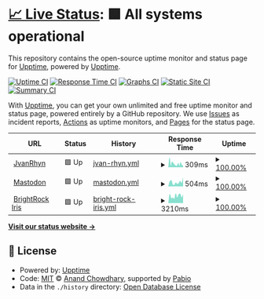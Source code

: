 # [📈 Live Status](https://upptime.github.io/upptime): <!--live status--> **🟩 All systems operational**

This repository contains the open-source uptime monitor and status page for [Upptime](https://upptime.js.org), powered by [Upptime](https://github.com/upptime/upptime).

[![Uptime CI](https://github.com/jvanrhyn/upptime/workflows/Uptime%20CI/badge.svg)](https://github.com/jvanrhyn/upptime/actions?query=workflow%3A%22Uptime+CI%22)
[![Response Time CI](https://github.com/jvanrhyn/upptime/workflows/Response%20Time%20CI/badge.svg)](https://github.com/jvanrhyn/upptime/actions?query=workflow%3A%22Response+Time+CI%22)
[![Graphs CI](https://github.com/jvanrhyn/upptime/workflows/Graphs%20CI/badge.svg)](https://github.com/jvanrhyn/upptime/actions?query=workflow%3A%22Graphs+CI%22)
[![Static Site CI](https://github.com/jvanrhyn/upptime/workflows/Static%20Site%20CI/badge.svg)](https://github.com/jvanrhyn/upptime/actions?query=workflow%3A%22Static+Site+CI%22)
[![Summary CI](https://github.com/jvanrhyn/upptime/workflows/Summary%20CI/badge.svg)](https://github.com/jvanrhyn/upptime/actions?query=workflow%3A%22Summary+CI%22)

With [Upptime](https://upptime.js.org), you can get your own unlimited and free uptime monitor and status page, powered entirely by a GitHub repository. We use [Issues](https://github.com/upptime/upptime/issues) as incident reports, [Actions](https://github.com/jvanrhyn/upptime/actions) as uptime monitors, and [Pages](https://upptime.github.io/upptime) for the status page.

<!--start: status pages-->
<!-- This summary is generated by Upptime (https://github.com/upptime/upptime) -->
<!-- Do not edit this manually, your changes will be overwritten -->
<!-- prettier-ignore -->
| URL | Status | History | Response Time | Uptime |
| --- | ------ | ------- | ------------- | ------ |
| <img alt="" src="https://icons.duckduckgo.com/ip3/jvanrhyn.co.za.ico" height="13"> [JvanRhyn](https://jvanrhyn.co.za) | 🟩 Up | [jvan-rhyn.yml](https://github.com/jvanrhyn/upptime/commits/HEAD/history/jvan-rhyn.yml) | <details><summary><img alt="Response time graph" src="./graphs/jvan-rhyn/response-time-week.png" height="20"> 309ms</summary><br><a href="https://jvanrhyn.github.io/upptime/history/jvan-rhyn"><img alt="Response time 309" src="https://img.shields.io/endpoint?url=https%3A%2F%2Fraw.githubusercontent.com%2Fjvanrhyn%2Fupptime%2FHEAD%2Fapi%2Fjvan-rhyn%2Fresponse-time.json"></a><br><a href="https://jvanrhyn.github.io/upptime/history/jvan-rhyn"><img alt="24-hour response time 165" src="https://img.shields.io/endpoint?url=https%3A%2F%2Fraw.githubusercontent.com%2Fjvanrhyn%2Fupptime%2FHEAD%2Fapi%2Fjvan-rhyn%2Fresponse-time-day.json"></a><br><a href="https://jvanrhyn.github.io/upptime/history/jvan-rhyn"><img alt="7-day response time 309" src="https://img.shields.io/endpoint?url=https%3A%2F%2Fraw.githubusercontent.com%2Fjvanrhyn%2Fupptime%2FHEAD%2Fapi%2Fjvan-rhyn%2Fresponse-time-week.json"></a><br><a href="https://jvanrhyn.github.io/upptime/history/jvan-rhyn"><img alt="30-day response time 309" src="https://img.shields.io/endpoint?url=https%3A%2F%2Fraw.githubusercontent.com%2Fjvanrhyn%2Fupptime%2FHEAD%2Fapi%2Fjvan-rhyn%2Fresponse-time-month.json"></a><br><a href="https://jvanrhyn.github.io/upptime/history/jvan-rhyn"><img alt="1-year response time 309" src="https://img.shields.io/endpoint?url=https%3A%2F%2Fraw.githubusercontent.com%2Fjvanrhyn%2Fupptime%2FHEAD%2Fapi%2Fjvan-rhyn%2Fresponse-time-year.json"></a></details> | <details><summary><a href="https://jvanrhyn.github.io/upptime/history/jvan-rhyn">100.00%</a></summary><a href="https://jvanrhyn.github.io/upptime/history/jvan-rhyn"><img alt="All-time uptime 100.00%" src="https://img.shields.io/endpoint?url=https%3A%2F%2Fraw.githubusercontent.com%2Fjvanrhyn%2Fupptime%2FHEAD%2Fapi%2Fjvan-rhyn%2Fuptime.json"></a><br><a href="https://jvanrhyn.github.io/upptime/history/jvan-rhyn"><img alt="24-hour uptime 100.00%" src="https://img.shields.io/endpoint?url=https%3A%2F%2Fraw.githubusercontent.com%2Fjvanrhyn%2Fupptime%2FHEAD%2Fapi%2Fjvan-rhyn%2Fuptime-day.json"></a><br><a href="https://jvanrhyn.github.io/upptime/history/jvan-rhyn"><img alt="7-day uptime 100.00%" src="https://img.shields.io/endpoint?url=https%3A%2F%2Fraw.githubusercontent.com%2Fjvanrhyn%2Fupptime%2FHEAD%2Fapi%2Fjvan-rhyn%2Fuptime-week.json"></a><br><a href="https://jvanrhyn.github.io/upptime/history/jvan-rhyn"><img alt="30-day uptime 100.00%" src="https://img.shields.io/endpoint?url=https%3A%2F%2Fraw.githubusercontent.com%2Fjvanrhyn%2Fupptime%2FHEAD%2Fapi%2Fjvan-rhyn%2Fuptime-month.json"></a><br><a href="https://jvanrhyn.github.io/upptime/history/jvan-rhyn"><img alt="1-year uptime 100.00%" src="https://img.shields.io/endpoint?url=https%3A%2F%2Fraw.githubusercontent.com%2Fjvanrhyn%2Fupptime%2FHEAD%2Fapi%2Fjvan-rhyn%2Fuptime-year.json"></a></details>
| <img alt="" src="https://icons.duckduckgo.com/ip3/mastodon.social.ico" height="13"> [Mastodon](https://mastodon.social) | 🟩 Up | [mastodon.yml](https://github.com/jvanrhyn/upptime/commits/HEAD/history/mastodon.yml) | <details><summary><img alt="Response time graph" src="./graphs/mastodon/response-time-week.png" height="20"> 504ms</summary><br><a href="https://jvanrhyn.github.io/upptime/history/mastodon"><img alt="Response time 504" src="https://img.shields.io/endpoint?url=https%3A%2F%2Fraw.githubusercontent.com%2Fjvanrhyn%2Fupptime%2FHEAD%2Fapi%2Fmastodon%2Fresponse-time.json"></a><br><a href="https://jvanrhyn.github.io/upptime/history/mastodon"><img alt="24-hour response time 1080" src="https://img.shields.io/endpoint?url=https%3A%2F%2Fraw.githubusercontent.com%2Fjvanrhyn%2Fupptime%2FHEAD%2Fapi%2Fmastodon%2Fresponse-time-day.json"></a><br><a href="https://jvanrhyn.github.io/upptime/history/mastodon"><img alt="7-day response time 504" src="https://img.shields.io/endpoint?url=https%3A%2F%2Fraw.githubusercontent.com%2Fjvanrhyn%2Fupptime%2FHEAD%2Fapi%2Fmastodon%2Fresponse-time-week.json"></a><br><a href="https://jvanrhyn.github.io/upptime/history/mastodon"><img alt="30-day response time 504" src="https://img.shields.io/endpoint?url=https%3A%2F%2Fraw.githubusercontent.com%2Fjvanrhyn%2Fupptime%2FHEAD%2Fapi%2Fmastodon%2Fresponse-time-month.json"></a><br><a href="https://jvanrhyn.github.io/upptime/history/mastodon"><img alt="1-year response time 504" src="https://img.shields.io/endpoint?url=https%3A%2F%2Fraw.githubusercontent.com%2Fjvanrhyn%2Fupptime%2FHEAD%2Fapi%2Fmastodon%2Fresponse-time-year.json"></a></details> | <details><summary><a href="https://jvanrhyn.github.io/upptime/history/mastodon">100.00%</a></summary><a href="https://jvanrhyn.github.io/upptime/history/mastodon"><img alt="All-time uptime 100.00%" src="https://img.shields.io/endpoint?url=https%3A%2F%2Fraw.githubusercontent.com%2Fjvanrhyn%2Fupptime%2FHEAD%2Fapi%2Fmastodon%2Fuptime.json"></a><br><a href="https://jvanrhyn.github.io/upptime/history/mastodon"><img alt="24-hour uptime 100.00%" src="https://img.shields.io/endpoint?url=https%3A%2F%2Fraw.githubusercontent.com%2Fjvanrhyn%2Fupptime%2FHEAD%2Fapi%2Fmastodon%2Fuptime-day.json"></a><br><a href="https://jvanrhyn.github.io/upptime/history/mastodon"><img alt="7-day uptime 100.00%" src="https://img.shields.io/endpoint?url=https%3A%2F%2Fraw.githubusercontent.com%2Fjvanrhyn%2Fupptime%2FHEAD%2Fapi%2Fmastodon%2Fuptime-week.json"></a><br><a href="https://jvanrhyn.github.io/upptime/history/mastodon"><img alt="30-day uptime 100.00%" src="https://img.shields.io/endpoint?url=https%3A%2F%2Fraw.githubusercontent.com%2Fjvanrhyn%2Fupptime%2FHEAD%2Fapi%2Fmastodon%2Fuptime-month.json"></a><br><a href="https://jvanrhyn.github.io/upptime/history/mastodon"><img alt="1-year uptime 100.00%" src="https://img.shields.io/endpoint?url=https%3A%2F%2Fraw.githubusercontent.com%2Fjvanrhyn%2Fupptime%2FHEAD%2Fapi%2Fmastodon%2Fuptime-year.json"></a></details>
| <img alt="" src="https://icons.duckduckgo.com/ip3/iris.brightrock.co.za.ico" height="13"> [BrightRock Iris](https://iris.brightrock.co.za) | 🟩 Up | [bright-rock-iris.yml](https://github.com/jvanrhyn/upptime/commits/HEAD/history/bright-rock-iris.yml) | <details><summary><img alt="Response time graph" src="./graphs/bright-rock-iris/response-time-week.png" height="20"> 3210ms</summary><br><a href="https://jvanrhyn.github.io/upptime/history/bright-rock-iris"><img alt="Response time 3210" src="https://img.shields.io/endpoint?url=https%3A%2F%2Fraw.githubusercontent.com%2Fjvanrhyn%2Fupptime%2FHEAD%2Fapi%2Fbright-rock-iris%2Fresponse-time.json"></a><br><a href="https://jvanrhyn.github.io/upptime/history/bright-rock-iris"><img alt="24-hour response time 3952" src="https://img.shields.io/endpoint?url=https%3A%2F%2Fraw.githubusercontent.com%2Fjvanrhyn%2Fupptime%2FHEAD%2Fapi%2Fbright-rock-iris%2Fresponse-time-day.json"></a><br><a href="https://jvanrhyn.github.io/upptime/history/bright-rock-iris"><img alt="7-day response time 3210" src="https://img.shields.io/endpoint?url=https%3A%2F%2Fraw.githubusercontent.com%2Fjvanrhyn%2Fupptime%2FHEAD%2Fapi%2Fbright-rock-iris%2Fresponse-time-week.json"></a><br><a href="https://jvanrhyn.github.io/upptime/history/bright-rock-iris"><img alt="30-day response time 3210" src="https://img.shields.io/endpoint?url=https%3A%2F%2Fraw.githubusercontent.com%2Fjvanrhyn%2Fupptime%2FHEAD%2Fapi%2Fbright-rock-iris%2Fresponse-time-month.json"></a><br><a href="https://jvanrhyn.github.io/upptime/history/bright-rock-iris"><img alt="1-year response time 3210" src="https://img.shields.io/endpoint?url=https%3A%2F%2Fraw.githubusercontent.com%2Fjvanrhyn%2Fupptime%2FHEAD%2Fapi%2Fbright-rock-iris%2Fresponse-time-year.json"></a></details> | <details><summary><a href="https://jvanrhyn.github.io/upptime/history/bright-rock-iris">100.00%</a></summary><a href="https://jvanrhyn.github.io/upptime/history/bright-rock-iris"><img alt="All-time uptime 100.00%" src="https://img.shields.io/endpoint?url=https%3A%2F%2Fraw.githubusercontent.com%2Fjvanrhyn%2Fupptime%2FHEAD%2Fapi%2Fbright-rock-iris%2Fuptime.json"></a><br><a href="https://jvanrhyn.github.io/upptime/history/bright-rock-iris"><img alt="24-hour uptime 100.00%" src="https://img.shields.io/endpoint?url=https%3A%2F%2Fraw.githubusercontent.com%2Fjvanrhyn%2Fupptime%2FHEAD%2Fapi%2Fbright-rock-iris%2Fuptime-day.json"></a><br><a href="https://jvanrhyn.github.io/upptime/history/bright-rock-iris"><img alt="7-day uptime 100.00%" src="https://img.shields.io/endpoint?url=https%3A%2F%2Fraw.githubusercontent.com%2Fjvanrhyn%2Fupptime%2FHEAD%2Fapi%2Fbright-rock-iris%2Fuptime-week.json"></a><br><a href="https://jvanrhyn.github.io/upptime/history/bright-rock-iris"><img alt="30-day uptime 100.00%" src="https://img.shields.io/endpoint?url=https%3A%2F%2Fraw.githubusercontent.com%2Fjvanrhyn%2Fupptime%2FHEAD%2Fapi%2Fbright-rock-iris%2Fuptime-month.json"></a><br><a href="https://jvanrhyn.github.io/upptime/history/bright-rock-iris"><img alt="1-year uptime 100.00%" src="https://img.shields.io/endpoint?url=https%3A%2F%2Fraw.githubusercontent.com%2Fjvanrhyn%2Fupptime%2FHEAD%2Fapi%2Fbright-rock-iris%2Fuptime-year.json"></a></details>

<!--end: status pages-->

[**Visit our status website →**](https://upptime.github.io/upptime)

## 📄 License

- Powered by: [Upptime](https://github.com/upptime/upptime)
- Code: [MIT](./LICENSE) © [Anand Chowdhary](https://anandchowdhary.com), supported by [Pabio](https://pabio.com)
- Data in the `./history` directory: [Open Database License](https://opendatacommons.org/licenses/odbl/1-0/)
